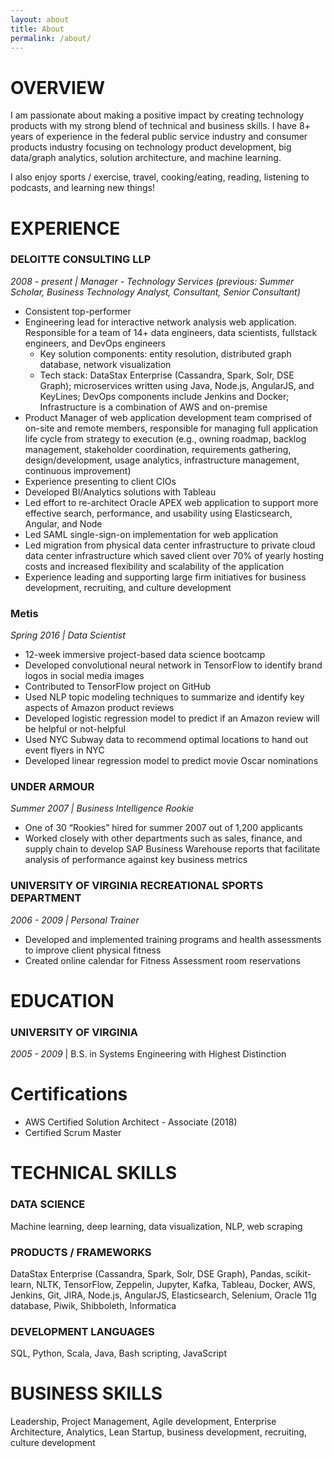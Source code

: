 ```yaml
---
layout: about
title: About
permalink: /about/
---
```


# OVERVIEW
I am passionate about making a positive impact by creating technology products with my strong blend of technical and business skills. I have 8+ years of experience in the federal public service industry and consumer products industry focusing on technology product development, big data/graph analytics, solution architecture, and machine learning.

I also enjoy sports / exercise, travel, cooking/eating, reading, listening to podcasts, and learning new things!

# EXPERIENCE

### DELOITTE CONSULTING LLP

*2008 - present \| Manager - Technology Services (previous: Summer Scholar, Business Technology Analyst, Consultant, Senior Consultant)*

- Consistent top-performer
- Engineering lead for interactive network analysis web application. Responsible for a team of 14+ data engineers, data scientists, fullstack engineers, and DevOps engineers
  - Key solution components: entity resolution, distributed graph database, network visualization
  - Tech stack: DataStax Enterprise (Cassandra, Spark, Solr, DSE Graph); microservices written using Java, Node.js, AngularJS, and KeyLines; DevOps components include Jenkins and Docker; Infrastructure is a combination of AWS and on-premise
- Product Manager of web application development team comprised of on-site and remote members, responsible for managing full application life cycle from strategy to execution (e.g., owning roadmap, backlog management, stakeholder coordination, requirements gathering, design/development, usage analytics, infrastructure management, continuous improvement)
- Experience presenting to client CIOs
- Developed BI/Analytics solutions with Tableau
- Led effort to re-architect Oracle APEX web application to support more effective search, performance, and usability using Elasticsearch, Angular, and Node
- Led SAML single-sign-on implementation for web application
- Led migration from physical data center infrastructure to private cloud data center infrastructure which saved client over 70% of yearly hosting costs and increased flexibility and scalability of the application
- Experience leading and supporting large firm initiatives for business development, recruiting, and culture development

### Metis

*Spring 2016 \| Data Scientist*

- 12-week immersive project-based data science bootcamp
- Developed convolutional neural network in TensorFlow to identify brand logos in social media images
- Contributed to TensorFlow project on GitHub
- Used NLP topic modeling techniques to summarize and identify key aspects of Amazon product reviews
- Developed logistic regression model to predict if an Amazon review will be helpful or not-helpful
- Used NYC Subway data to recommend optimal locations to hand out event flyers in NYC
- Developed linear regression model to predict movie Oscar nominations


### UNDER ARMOUR

*Summer 2007 \| Business Intelligence Rookie*

- One of 30 “Rookies” hired for summer 2007 out of 1,200 applicants
- Worked closely with other departments such as sales, finance, and supply chain to develop SAP Business Warehouse reports that facilitate analysis of performance against key business metrics


### UNIVERSITY OF VIRGINIA RECREATIONAL SPORTS DEPARTMENT
*2006 - 2009 \| Personal Trainer*

- Developed and implemented training programs and health assessments to improve client physical fitness
- Created online calendar for Fitness Assessment room reservations

# EDUCATION


### UNIVERSITY OF VIRGINIA

*2005 - 2009* \| B.S. in Systems Engineering with Highest Distinction

# Certifications

- AWS Certified Solution Architect - Associate (2018)
- Certified Scrum Master

# TECHNICAL SKILLS

### DATA SCIENCE

Machine learning, deep learning, data visualization, NLP, web scraping

### PRODUCTS / FRAMEWORKS

DataStax Enterprise (Cassandra, Spark, Solr, DSE Graph), Pandas, scikit-learn, NLTK, TensorFlow, Zeppelin, Jupyter, Kafka, Tableau, Docker, AWS, Jenkins, Git, JIRA, Node.js, AngularJS, Elasticsearch, Selenium, Oracle 11g database, Piwik, Shibboleth, Informatica

### DEVELOPMENT LANGUAGES

SQL, Python, Scala, Java, Bash scripting, JavaScript

# BUSINESS SKILLS

Leadership, Project Management, Agile development, Enterprise Architecture, Analytics, Lean Startup, business development, recruiting, culture development
